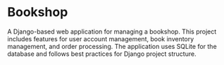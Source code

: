 # Bookshop
A Django-based web application for managing a bookshop. This project includes features for user account management, book inventory management, and order processing. The application uses SQLite for the database and follows best practices for Django project structure.
